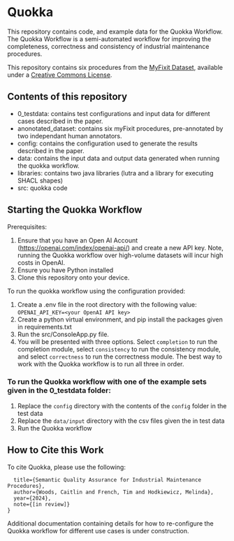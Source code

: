 # Quokka

This repository contains code, and example data for the Quokka Workflow. The Quokka Workflow is a semi-automated workflow for improving the completeness, correctness and consistency of industrial maintenance procedures.

This repository contains six procedures from the [MyFixit Dataset](https://github.com/rub-ksv/MyFixit-Dataset), available under a [Creative Commons License](https://github.com/rub-ksv/MyFixit-Dataset?tab=License-1-ov-file#readme).

## Contents of this repository

- 0_testdata: contains test configurations and input data for different cases described in the paper.
- anonotated_dataset: contains six myFixit procedures, pre-annotated by two independant human annotators.
- config: contains the configuration used to generate the results described in the paper.
- data: contains the input data and output data generated when running the quokka workflow.
- libraries: contains two java libraries (lutra and a library for executing SHACL shapes)
- src: quokka code

## Starting the Quokka Workflow

Prerequisites:
1. Ensure that you have an Open AI Account (https://openai.com/index/openai-api/) and create a new API key. Note, running the Quokka workflow over high-volume datasets will incur high costs in OpenAI.
2. Ensure you have Python installed
3. Clone this repository onto your device.

To run the quokka workflow using the configuration provided:

1. Create a .env file in the root directory with the following value: ```OPENAI_API_KEY=<your OpenAI API key>```
2. Create a python virtual environment, and pip install the packages given in requirements.txt
3. Run the src/ConsoleApp.py file.
4. You will be presented with three options. Select ```completion``` to run the completion module, select ```consistency``` to run the consistency module, and select ```correctness``` to run the correctness module. The best way to work with the Quokka workflow is to run all three in order.

### To run the Quokka workflow with one of the example sets given in the 0_testdata folder:

1. Replace the ```config``` directory with the contents of the ```config``` folder in the test data
2. Replace the ```data/input``` directory with the csv files given the in test data
3. Run the Quokka workflow

## How to Cite this Work

To cite Quokka, please use the following:

```@article{woods2024quokka,
  title={Semantic Quality Assurance for Industrial Maintenance Procedures},
  author={Woods, Caitlin and French, Tim and Hodkiewicz, Melinda},
  year={2024},
  note={[in review]}
}
```

Additional documentation containing details for how to re-configure the Quokka workflow for different use cases is under construction.

